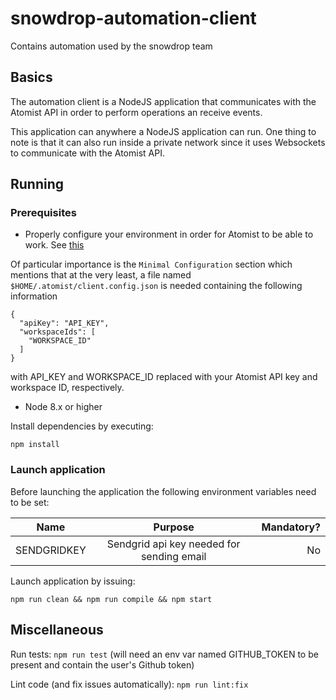 # snowdrop-automation-client

Contains automation used by the snowdrop team

## Basics

The automation client is a NodeJS application that communicates with the Atomist API in order to
perform operations an receive events.

This application can anywhere a NodeJS application can run. One thing to note is that it can also
run inside a private network since it uses Websockets to communicate with the Atomist API.

## Running

### Prerequisites

* Properly configure your environment in order for Atomist to be able to work. See [this](https://docs.atomist.com/developer/prerequisites/)

Of particular importance is the `Minimal Configuration` section which mentions that at the very least, a file named `$HOME/.atomist/client.config.json`
is needed containing the following information

```
{
  "apiKey": "API_KEY",
  "workspaceIds": [
    "WORKSPACE_ID"
  ]
}
```

with API_KEY and WORKSPACE_ID replaced with your Atomist API key and workspace ID, respectively. 

* Node 8.x or higher

Install dependencies by executing:

`npm install`

### Launch application

Before launching the application the following environment variables need to be set:

| Name        | Purpose           | Mandatory? |
| ------------- |:-------------:| -----: |
| SENDGRIDKEY      | Sendgrid api key needed for sending email | No |

Launch application by issuing:

`npm run clean && npm run compile && npm start`

## Miscellaneous

Run tests: `npm run test` (will need an env var named GITHUB_TOKEN to be present and contain the user's Github token)

Lint code (and fix issues automatically): `npm run lint:fix`
